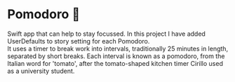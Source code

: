 # Pomodoro 🍅
Swift app that can help to stay focussed. In this project I have added UserDefaults to story setting for each Pomodoro. </br>
It uses a timer to break work into intervals, traditionally 25 minutes in length, separated by short breaks. Each interval is known as a pomodoro, from the Italian word for 'tomato', after the tomato-shaped kitchen timer Cirillo used as a university student.
